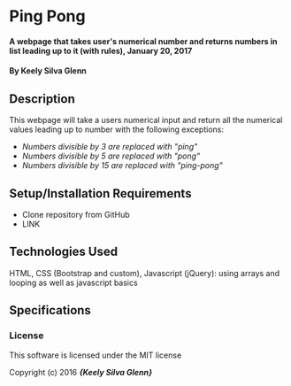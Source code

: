 # Ping Pong

#### A webpage that takes user's numerical number and returns numbers in list leading up to it (with rules), January 20, 2017

#### By **Keely Silva Glenn**

## Description

This webpage will take a users numerical input and return all the numerical values leading up to number with the following exceptions:

* _Numbers divisible by 3 are replaced with "ping"_
* _Numbers divisible by 5 are replaced with "pong"_
* _Numbers divisible by 15 are replaced with "ping-pong"_


## Setup/Installation Requirements

* Clone repository from GitHub
* LINK


## Technologies Used

HTML, CSS (Bootstrap and custom), Javascript (jQuery): using arrays and looping as well as javascript basics

## Specifications



### License

This software is licensed under the MIT license

Copyright (c) 2016 **_{Keely Silva Glenn}_**
